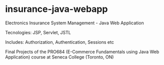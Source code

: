 # insurance-java-webapp

Electronics Insurance System Management - Java Web Application

Tecnologies: JSP, Servlet, JSTL

Includes: Authorization, Authentication, Sessions etc

Final Projects of the PRO684 (E-Commerce Fundamentals using Java Web Application) course at Seneca College (Toronto, ON)
